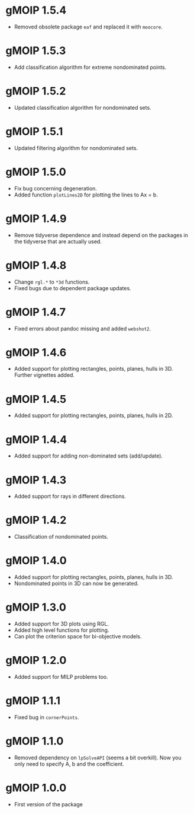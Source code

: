 # gMOIP 1.5.4

* Removed obsolete package `eaf` and replaced it with `moocore`.

# gMOIP 1.5.3

* Add classification algorithm for extreme nondominated points.

# gMOIP 1.5.2

* Updated classification algorithm for nondominated sets.

# gMOIP 1.5.1

* Updated filtering algorithm for nondominated sets.

# gMOIP 1.5.0

* Fix bug concerning degeneration.
* Added function `plotLines2D` for plotting the lines to Ax = b. 

# gMOIP 1.4.9

* Remove tidyverse dependence and instead depend on the packages in the tidyverse that are actually used.

# gMOIP 1.4.8

* Change `rgl.*` to `*3d` functions.
* Fixed bugs due to dependent package updates.

# gMOIP 1.4.7

* Fixed errors about pandoc missing and added `webshot2`.

# gMOIP 1.4.6

* Added support for plotting rectangles, points, planes, hulls in 3D. Further vignettes added.

# gMOIP 1.4.5

* Added support for plotting rectangles, points, planes, hulls in 2D. 

# gMOIP 1.4.4

* Added support for adding non-dominated sets (add/update). 

# gMOIP 1.4.3

* Added support for rays in different directions.

# gMOIP 1.4.2

* Classification of nondominated points.

# gMOIP 1.4.0

* Added support for plotting rectangles, points, planes, hulls in 3D. 
* Nondominated points in 3D can now be generated.

# gMOIP 1.3.0

* Added support for 3D plots using RGL.
* Added high level functions for plotting.
* Can plot the criterion space for bi-objective models.

# gMOIP 1.2.0

* Added support for MILP problems too. 

# gMOIP 1.1.1

* Fixed bug in `cornerPoints`.

# gMOIP 1.1.0

* Removed dependency on `lpSolveAPI` (seems a bit overkill). Now you only need to specify A, b and 
  the coefficient.

# gMOIP 1.0.0

* First version of the package